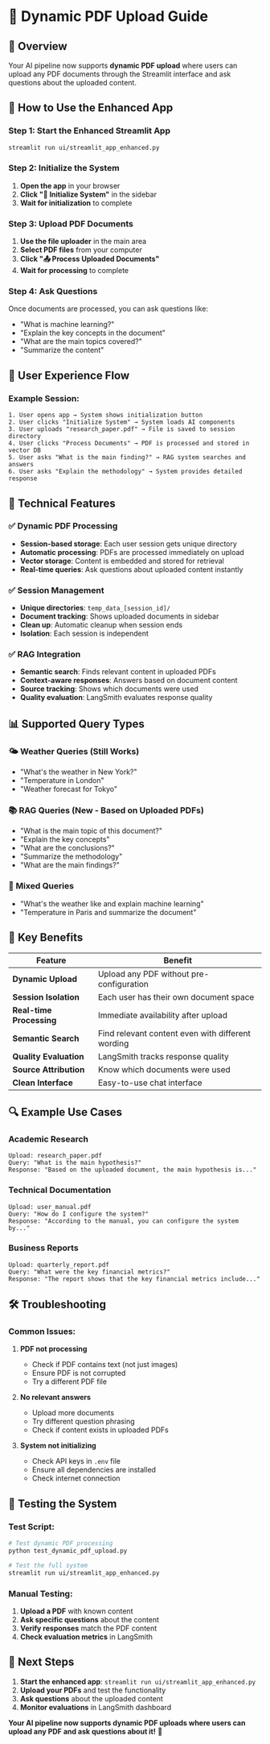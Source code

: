 # 📄 Dynamic PDF Upload Guide

## 🎯 **Overview**

Your AI pipeline now supports **dynamic PDF upload** where users can upload any PDF documents through the Streamlit interface and ask questions about the uploaded content.

## 🚀 **How to Use the Enhanced App**

### **Step 1: Start the Enhanced Streamlit App**

```bash
streamlit run ui/streamlit_app_enhanced.py
```

### **Step 2: Initialize the System**

1. **Open the app** in your browser
2. **Click "🚀 Initialize System"** in the sidebar
3. **Wait for initialization** to complete

### **Step 3: Upload PDF Documents**

1. **Use the file uploader** in the main area
2. **Select PDF files** from your computer
3. **Click "📤 Process Uploaded Documents"**
4. **Wait for processing** to complete

### **Step 4: Ask Questions**

Once documents are processed, you can ask questions like:
- "What is machine learning?"
- "Explain the key concepts in the document"
- "What are the main topics covered?"
- "Summarize the content"

## 🎯 **User Experience Flow**

### **Example Session:**

```
1. User opens app → System shows initialization button
2. User clicks "Initialize System" → System loads AI components
3. User uploads "research_paper.pdf" → File is saved to session directory
4. User clicks "Process Documents" → PDF is processed and stored in vector DB
5. User asks "What is the main finding?" → RAG system searches and answers
6. User asks "Explain the methodology" → System provides detailed response
```

## 🔧 **Technical Features**

### **✅ Dynamic PDF Processing**
- **Session-based storage**: Each user session gets unique directory
- **Automatic processing**: PDFs are processed immediately on upload
- **Vector storage**: Content is embedded and stored for retrieval
- **Real-time queries**: Ask questions about uploaded content instantly

### **✅ Session Management**
- **Unique directories**: `temp_data_[session_id]/`
- **Document tracking**: Shows uploaded documents in sidebar
- **Clean up**: Automatic cleanup when session ends
- **Isolation**: Each session is independent

### **✅ RAG Integration**
- **Semantic search**: Finds relevant content in uploaded PDFs
- **Context-aware responses**: Answers based on document content
- **Source tracking**: Shows which documents were used
- **Quality evaluation**: LangSmith evaluates response quality

## 📊 **Supported Query Types**

### **🌤️ Weather Queries** (Still Works)
- "What's the weather in New York?"
- "Temperature in London"
- "Weather forecast for Tokyo"

### **📚 RAG Queries** (New - Based on Uploaded PDFs)
- "What is the main topic of this document?"
- "Explain the key concepts"
- "What are the conclusions?"
- "Summarize the methodology"
- "What are the main findings?"

### **🎯 Mixed Queries**
- "What's the weather like and explain machine learning"
- "Temperature in Paris and summarize the document"

## 🎉 **Key Benefits**

| Feature | Benefit |
|---------|---------|
| **Dynamic Upload** | Upload any PDF without pre-configuration |
| **Session Isolation** | Each user has their own document space |
| **Real-time Processing** | Immediate availability after upload |
| **Semantic Search** | Find relevant content even with different wording |
| **Quality Evaluation** | LangSmith tracks response quality |
| **Source Attribution** | Know which documents were used |
| **Clean Interface** | Easy-to-use chat interface |

## 🔍 **Example Use Cases**

### **Academic Research**
```
Upload: research_paper.pdf
Query: "What is the main hypothesis?"
Response: "Based on the uploaded document, the main hypothesis is..."
```

### **Technical Documentation**
```
Upload: user_manual.pdf
Query: "How do I configure the system?"
Response: "According to the manual, you can configure the system by..."
```

### **Business Reports**
```
Upload: quarterly_report.pdf
Query: "What were the key financial metrics?"
Response: "The report shows that the key financial metrics include..."
```

## 🛠️ **Troubleshooting**

### **Common Issues:**

1. **PDF not processing**
   - Check if PDF contains text (not just images)
   - Ensure PDF is not corrupted
   - Try a different PDF file

2. **No relevant answers**
   - Upload more documents
   - Try different question phrasing
   - Check if content exists in uploaded PDFs

3. **System not initializing**
   - Check API keys in `.env` file
   - Ensure all dependencies are installed
   - Check internet connection

## 🎯 **Testing the System**

### **Test Script:**
```bash
# Test dynamic PDF processing
python test_dynamic_pdf_upload.py

# Test the full system
streamlit run ui/streamlit_app_enhanced.py
```

### **Manual Testing:**
1. **Upload a PDF** with known content
2. **Ask specific questions** about the content
3. **Verify responses** match the PDF content
4. **Check evaluation metrics** in LangSmith

## 🚀 **Next Steps**

1. **Start the enhanced app**: `streamlit run ui/streamlit_app_enhanced.py`
2. **Upload your PDFs** and test the functionality
3. **Ask questions** about the uploaded content
4. **Monitor evaluations** in LangSmith dashboard

**Your AI pipeline now supports dynamic PDF uploads where users can upload any PDF and ask questions about it!** 🎉 
